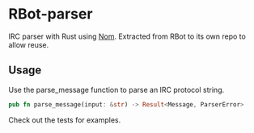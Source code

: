 # RBot-parser
IRC parser with Rust using [Nom](https://crates.io/crates/nom). Extracted from RBot to its own repo to allow reuse.

## Usage
Use the parse_message function to parse an IRC protocol string.
```rust
pub fn parse_message(input: &str) -> Result<Message, ParserError>
```
Check out the tests for examples.
